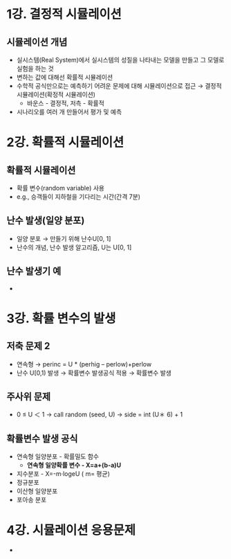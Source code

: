# 1강. 결정적 시뮬레이션

## 시뮬레이션 개념

- 실시스템(Real System)에서 실시스템의 성질을 나타내는 모델을 만들고 그 모델로 실험을 하는 것
- 변하는 값에 대해선 확률적 시뮬레이션
- 수학적 공식만으로는 예측하기 어려운 문제에 대해 시뮬레이션으로 접근 → 결정적 시뮬레이션(확정적 시뮬레이션)
    - 바운스 - 결정적, 저측 - 확률적
- 시나리오를 여러 개 만들어서 평가 및 예측

# 2강. 확률적 시뮬레이션

## 확률적 시뮬레이션

- 확률 변수(random variable) 사용
- e.g., 승객들이 지하철을 기다리는 시간(간격 7분)

## 난수 발생(일양 분포)

- 일양 분포 → 만들기 위해 난수U[0, 1]
- 난수의 개념, 난수 발생 알고리즘, U는 U[0, 1]

## 난수 발생기 예

-

# 3강. 확률 변수의 발생

## 저축 문제 2

- 연속형 → perinc = U * (perhig – perlow)+perlow
- 난수 U[0,1) 발생 → 확률변수 발생공식 적용 → 확률변수 발생

## 주사위 문제

- 0 ≤ U ＜ 1 → call random (seed, U) → side = int (U＊ 6) + 1

## 확률변수 발생 공식

- 연속형 일양분포 - 확률밀도 함수
    - **연속형 일양확률 변수 - X=a+(b-a)U**
- 지수분포 - X=-m·logeU ( m= 평균)
- 정규분포
- 이산형 일양분포
- 포아송 분포

# 4강. 시뮬레이션 응용문제

-